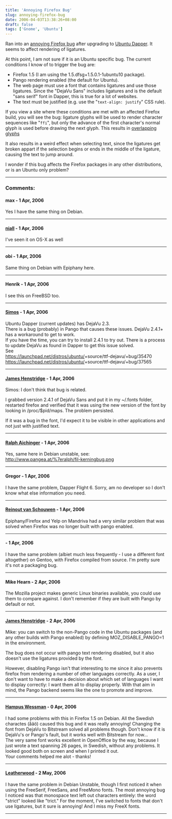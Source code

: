 ```yaml
---
title: 'Annoying Firefox Bug'
slug: annoying-firefox-bug
date: 2006-04-03T13:38:26+08:00
draft: false
tags: ['Gnome', 'Ubuntu']
---
```


Ran into an [annoying Firefox
bug](https://launchpad.net/distros/ubuntu/+source/firefox/+bug/37828)
after upgrading to [Ubuntu
Dapper](https://launchpad.net/distros/ubuntu/dapper). It seems to affect
rendering of ligatures.

At this point, I am not sure if it is an Ubuntu specific bug. The
current conditions I know of to trigger the bug are:

-   Firefox 1.5 (I am using the 1.5.dfsg+1.5.0.1-1ubuntu10 package).
-   Pango rendering enabled (the default for Ubuntu).
-   The web page must use a font that contains ligatures and use those
    ligatures. Since the \"DejaVu Sans\" includes ligatures and is the
    default \"sans serif\" font in Dapper, this is true for a lot of
    websites.
-   The text must be justified (e.g. use the \"`text-align: justify`\"
    CSS rule).

If you view a site where these conditions are met with an affected
Firefox build, you will see the bug: ligature glyphs will be used to
render character sequences like \"`ffi`\", but only the advance of the
first character\'s normal glyph is used before drawing the next glyph.
This results in [overlapping
glyphs](http://www.gnome.org/~jamesh/firefox-ligatures.png)

It also results in a weird effect when selecting text, since the
ligatures get broken appart if the selection begins or ends in the
middle of the ligature, causing the text to jump around.

I wonder if this bug affects the Firefox packages in any other
distributions, or is an Ubuntu only problem?

---
### Comments:
#### max - <time datetime="2006-04-03 19:57:51">1 Apr, 2006</time>

Yes I have the same thing on Debian.

---
#### [niall](http://niall.evil.ie) - <time datetime="2006-04-03 20:02:28">1 Apr, 2006</time>

I\'ve seen it on OS-X as well

---
#### obi - <time datetime="2006-04-03 20:28:34">1 Apr, 2006</time>

Same thing on Debian with Epiphany here.

---
#### Henrik - <time datetime="2006-04-03 20:49:23">1 Apr, 2006</time>

I see this on FreeBSD too.

---
#### [Simos](http://simos.info/blog/) - <time datetime="2006-04-03 21:07:39">1 Apr, 2006</time>

Ubuntu Dapper (current updates) has DejaVu 2.3.\
There is a bug (probably) in Pango that causes these issues. DejaVu
2.4.1+ has a workaround to get to work.\
If you have the time, you can try to install 2.4.1 to try out. There is
a process to update DejaVu as found in Dapper to get this issue solved.\
See\
<https://launchpad.net/distros/ubuntu/>+source/ttf-dejavu/+bug/35470\
<https://launchpad.net/distros/ubuntu/>+source/ttf-dejavu/+bug/37565

---
#### [James Henstridge](http://blogs.gnome.org/jamesh) - <time datetime="2006-04-03 21:29:01">1 Apr, 2006</time>

Simos: I don\'t think that bug is related.

I grabbed version 2.4.1 of DejaVu Sans and put it in my \~/.fonts
folder, restarted firefox and verified that it was using the new version
of the font by looking in /proc/\$pid/maps. The problem persisted.

If it was a bug in the font, I\'d expect it to be visible in other
applications and not just with justified text.

---
#### [Ralph Aichinger](http://www.pangea.at/%7eralph/fil-kerningbug.png) - <time datetime="2006-04-03 22:19:21">1 Apr, 2006</time>

Yes, same here in Debian unstable, see:\
<http://www.pangea.at/%7eralph/fil-kerningbug.png>

---
#### Gregor - <time datetime="2006-04-03 22:23:01">1 Apr, 2006</time>

I have the same problem, Dapper Flight 6. Sorry, am no developer so I
don\'t know what else information you need.

---
#### [Reinout van Schouwen](http://www.vanschouwen.info/) - <time datetime="2006-04-03 22:55:34">1 Apr, 2006</time>

Epiphany/Firefox and Yelp on Mandriva had a very similar problem that
was solved when Firefox was no longer built with pango enabled.

---
####  - <time datetime="2006-04-03 23:26:49">1 Apr, 2006</time>

I have the same problem (albiet much less frequently - I use a different
font altogether) on Gentoo, with Firefox compiled from source. I\'m
pretty sure it\'s not a packaging bug.

---
#### Mike Hearn - <time datetime="2006-04-04 00:50:52">2 Apr, 2006</time>

The Mozilla project makes generic Linux binaries available, you could
use them to compare against. I don\'t remember if they are built with
Pango by default or not.

---
#### [James Henstridge](http://blogs.gnome.org/jamesh) - <time datetime="2006-04-04 01:44:20">2 Apr, 2006</time>

Mike: you can switch to the non-Pango code in the Ubuntu packages (and
any other builds with Pango enabled) by defining MOZ\_DISABLE\_PANGO=1
in the environment.

The bug does not occur with pango text rendering disabled, but it also
doesn\'t use the ligatures provided by the font.

However, disabling Pango isn\'t that interesting to me since it also
prevents firefox from rendering a number of other languages correctly.
As a user, I don\'t want to have to make a decision about which set of
languages I want to display correctly: I want them all to display
properly. With that aim in mind, the Pango backend seems like the one to
promote and improve.

---
#### [Hampus Wessman](http://hampus.vox.nu/) - <time datetime="2006-04-16 04:16:10">0 Apr, 2006</time>

I had some problems with this in Firefox 1.5 on Debian. All the Swedish
charactes (åäö) caused this bug and it was really annoying! Changing the
font from DejaVu to Bitstream solved all problems though. Don\'t know if
it is DejaVu\'s or Pango\'s fault, but it works well with Bitstream for
now\...\
The very same font works excellent in OpenOffice by the way, because I
just wrote a text spanning 26 pages, in Swedish, without any problems.
It looked good both on screen and when I printed it out.\
Your comments helped me alot - thanks!

---
#### [Leatherwood](http://www.shadowcouncil.org/leatherwood/) - <time datetime="2006-05-23 10:36:09">2 May, 2006</time>

I have the same problem in Debian Unstable, though I first noticed it
when using the FreeSerif, FreeSans, and FreeMono fonts. The most
annoying bug I noticed was that monospace text left out characters
entirely: the word \"strict\" looked like \"trict.\" For the moment,
I\'ve switched to fonts that don\'t use ligatures, but it sure is
annoying! And I miss my FreeX fonts.

---
